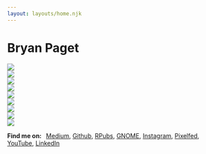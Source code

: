 ```yaml
---
layout: layouts/home.njk
---
```


# Bryan Paget

<div>
 <div class="responsive">
        <div class="gallery">
            <img src="img/profile-2024-2.jpg">
        </div>
    </div>
    <div class="responsive">
        <div class="gallery">
            <img src="img/profile-2024-4.jpg">
        </div>
    </div>
    <div class="responsive">
        <div class="gallery">
            <img src="img/profile-2024-6.jpg">
        </div>
    </div>
    <div class="responsive">
        <div class="gallery">
            <img src="img/profile-2024-8.jpg">
        </div>
    </div>
    <div class="responsive">
        <div class="gallery">
            <img src="img/profile-2024-10.jpg">
        </div>
    </div>
    <div class="responsive">
        <div class="gallery">
            <img src="img/profile-2024-12.jpg">
        </div>
    </div>
    <div class="responsive">
        <div class="gallery">
            <img src="img/profile-2024-14.jpg">
        </div>
    </div>
    <div class="responsive">
        <div class="gallery">
            <img src="img/profile-2024-16.jpg">
        </div>
    </div>
    <div class="responsive">
        <div class="gallery">
            <img src="img/profile-2024-18.jpg">
        </div>
    </div>
</div>

<p>
    <strong>Find me on: &nbsp;</strong>
    <a href="https://bryanpaget.medium.com/">Medium</a>,
    <a href="https://github.com/bryanpaget">Github</a>,
    <a href="https://rpubs.com/bryanpaget">RPubs</a>,
    <a href="https://gitlab.gnome.org/bryanpaget">GNOME</a>,
    <a href="https://www.instagram.com/bryanpaget/">Instagram</a>,
    <a href="https://pixelfed.social/bryanpaget">Pixelfed</a>,
    <a href="https://www.youtube.com/channel/UCXyqeZK2jdGSAiGIuUKVNvA">YouTube</a>,
    <a href="https://www.linkedin.com/in/bryanpaget/">LinkedIn</a>
    <!-- <a href="https://bryanpaget.tumblr.com/">Tumblr</a> -->
</p>
